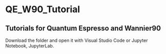 # QE_W90_Tutorial
## Tutorials for Quantum Espresso and Wannier90
Download the folder and open it with Visual Studio Code or Jupyter Notebook, JupyterLab.
